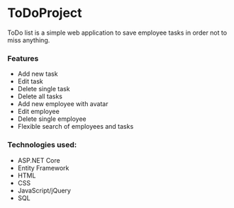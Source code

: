 # ToDoProject
ToDo list is a simple web application to save employee tasks in order not to miss anything.

### Features
* Add new task
* Edit task
* Delete single task
* Delete all tasks
* Add new employee with avatar
* Edit employee
* Delete single employee
* Flexible search of employees and tasks

### Technologies used:
* ASP.NET Core
* Entity Framework
* HTML
* CSS
* JavaScript/jQuery 
* SQL
